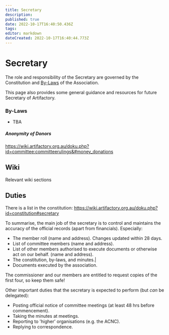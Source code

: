 ```yaml
---
title: Secretary
description: 
published: true
date: 2022-10-17T16:40:50.436Z
tags: 
editor: markdown
dateCreated: 2022-10-17T16:40:44.773Z
---
```


# Secretary

The role and responsibility of the Secretary are governed by the Constitution and [By-Laws](committeerulings) of the Association.

This page also provides some general guidance and resources for future Secretary of Artifactory.

### By-Laws

-   TBA

##### Anonymity of Donors

<https://wiki.artifactory.org.au/doku.php?id=committee:committeerulings&#money_donations>

## Wiki

Relevant wiki sections

## Duties

There is a list in the constitution: <https://wiki.artifactory.org.au/doku.php?id=constitution#secretary>

To summarise, the main job of the secretary is to control and maintains the accuracy of the official records (apart from financials). Especially:

-   The member roll (name and address). Changes updated within 28 days.
-   List of committee members (name and address).
-   List of other members authorised to execute documents or otherwise act on our behalf. (name and address).
-   The constitution, by-laws, and minutes.\|
-   Documents executed by the association.

The commissioner and our members are entitled to request copies of the first four, so keep them safe!

Other important duties that the secretary is expected to perform (but *can* be delegated):

-   Posting official notice of committee meetings (at least 48 hrs before commencement).
-   Taking the minutes at meetings.
-   Reporting to 'higher' organisations (e.g. the ACNC).
-   Replying to correspondence.
